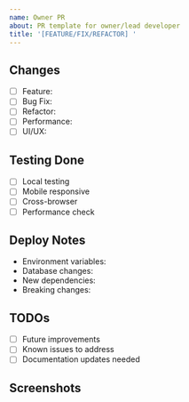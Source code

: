 ```yaml
---
name: Owner PR
about: PR template for owner/lead developer
title: '[FEATURE/FIX/REFACTOR] '
---
```


## Changes
- [ ] Feature: 
- [ ] Bug Fix:
- [ ] Refactor:
- [ ] Performance:
- [ ] UI/UX:

## Testing Done
- [ ] Local testing
- [ ] Mobile responsive
- [ ] Cross-browser
- [ ] Performance check

## Deploy Notes
- Environment variables:
- Database changes:
- New dependencies:
- Breaking changes:

## TODOs
- [ ] Future improvements
- [ ] Known issues to address
- [ ] Documentation updates needed

## Screenshots
<!-- If UI changes -->
